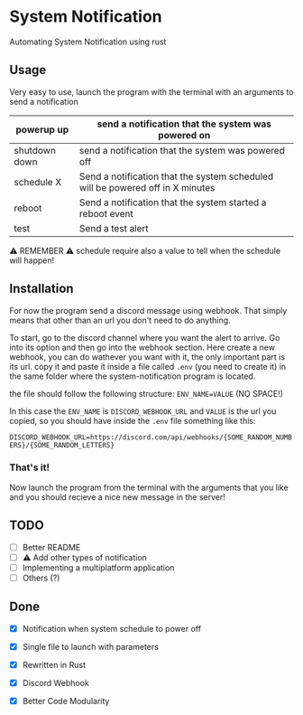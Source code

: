 # System Notification
Automating System Notification using rust

## Usage
Very easy to use, launch the program with the terminal with an arguments to send a notification

| powerup up    | send a notification that the system was powered on                             |
|---------------|--------------------------------------------------------------------------------|
| shutdown down | send a notification that the system was powered off                            |
| schedule X    | Send a notification that the system scheduled will be powered off in X minutes |
| reboot        | Send a notification that the system started a reboot event                     |
| test          | Send a test alert                                                              |

⚠️ REMEMBER ⚠️ schedule require also a value to tell when the schedule will happen!

## Installation
For now the program send a discord message using webhook. That simply means that other than an url you don't need to do anything.

To start, go to the discord channel where you want the alert to arrive. Go into its option and then go into the webhook section. 
Here create a new webhook, you can do wathever you want with it, the only important part is its url.
copy it and paste it inside a file called `.env` (you need to create it) in the same folder where the system-notification program is located.

the file should follow the following structure:
`ENV_NAME=VALUE` (NO SPACE!)<br>

In this case the `ENV_NAME` is `DISCORD_WEBHOOK_URL` and `VALUE` is the url you copied, so you should have inside the `.env` file something like this:

`DISCORD_WEBHOOK_URL=https://discord.com/api/webhooks/{SOME_RANDOM_NUMBERS}/{SOME_RANDOM_LETTERS}`

### That's it!
Now launch the program from the terminal with the arguments that you like and you should recieve a nice new message in the server!

## TODO
- [ ] Better README
- [ ] ⚠️ Add other types of notification
- [ ] Implementing a multiplatform application
- [ ] Others (?)
      
## Done
- [x] Notification when system schedule to power off
- [x] Single file to launch with parameters
- [x] Rewritten in Rust
- [x] Discord Webhook
- [x] Better Code Modularity

